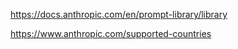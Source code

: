 https://docs.anthropic.com/en/prompt-library/library



https://www.anthropic.com/supported-countries
